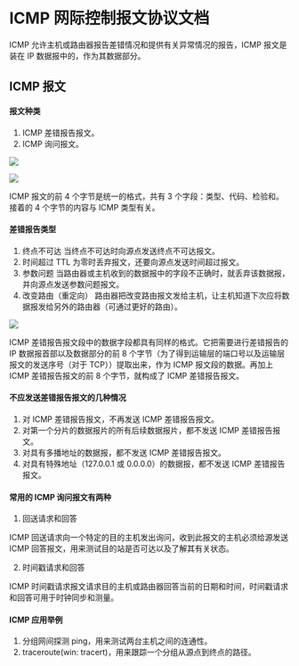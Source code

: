 # ICMP 网际控制报文协议文档
ICMP 允许主机或路由器报告差错情况和提供有关异常情况的报告，ICMP 报文是装在 IP 数据报中的，作为其数据部分。

## ICMP 报文
#### 报文种类
1. ICMP 差错报告报文。
2. ICMP 询问报文。

![](../img/icmp1.png)

![](../img/icmp2.png)

ICMP 报文的前 4 个字节是统一的格式，共有 3 个字段：类型、代码、检验和。接着的 4 个字节的内容与 ICMP 类型有关。
#### 差错报告类型
1. 终点不可达  当终点不可达时向源点发送终点不可达报文。
2. 时间超过 TTL 为零时丢弃报文，还要向源点发送时间超过报文。
3. 参数问题 当路由器或主机收到的数据报中的字段不正确时，就丢弃该数据报，并向源点发送参数问题报文。
4. 改变路由（重定向） 路由器把改变路由报文发给主机，让主机知道下次应将数据报发给另外的路由器（可通过更好的路由）。

![](../img/icmp3.png)

ICMP 差错报告报文段中的数据字段都具有同样的格式。它把需要进行差错报告的 IP 数据报首部以及数据部分的前 8 个字节（为了得到运输层的端口号以及运输层报文的发送序号（对于 TCP））提取出来，作为 ICMP 报文段的数据。再加上 ICMP 差错报告报文的前 8 个字节，就构成了 ICMP 差错报告报文。

#### 不应发送差错报告报文的几种情况
1. 对 ICMP 差错报告报文，不再发送 ICMP 差错报告报文。
2. 对第一个分片的数据报片的所有后续数据报片，都不发送 ICMP 差错报告报文。
3. 对具有多播地址的数据报，都不发送 ICMP 差错报告报文。
4. 对具有特殊地址（127.0.0.1 或 0.0.0.0）的数据报，都不发送 ICMP 差错报告报文。

#### 常用的 ICMP 询问报文有两种
1. 回送请求和回答 

ICMP 回送请求向一个特定的目的主机发出询问，收到此报文的主机必须给源发送 ICMP 回答报文，用来测试目的站是否可达以及了解其有关状态。

2. 时间戳请求和回答

ICMP 时间戳请求报文请求目的主机或路由器回答当前的日期和时间，时间戳请求和回答可用于时钟同步和测量。

#### ICMP 应用举例
1. 分组网间探测 ping，用来测试两台主机之间的连通性。
2. traceroute(win: tracert)，用来跟踪一个分组从源点到终点的路径。
